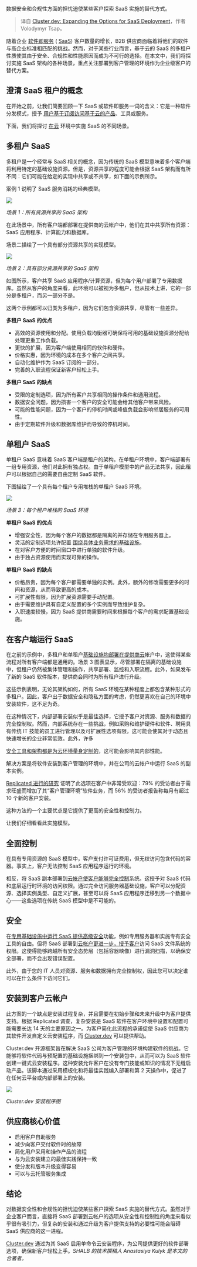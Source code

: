 
<!--
title: Cluster.dev：扩展SaaS部署选项
cover: https://cdn.thenewstack.io/media/2024/05/a4836188-chincherinchee-seeds-7674154_1280.jpg
-->

数据安全和合规性方面的担忧迫使某些客户探索 SaaS 实施的替代方式。

> 译自 [Cluster.dev: Expanding the Options for SaaS Deployment](https://thenewstack.io/cluster-dev-expanding-the-options-for-saas-deployment/)，作者 Volodymyr Tsap。


随着企业 [软件即服务](https://thenewstack.io/how-saas-based-global-server-load-balancing-eases-it-burden/) ( [SaaS](https://thenewstack.io/private-saas-is-coming-are-you-ready/)) 客户数量的增长，B2B 供应商面临着将他们的软件与高企业标准相匹配的挑战。然而，对于某些行业而言，基于云的 SaaS 的多租户性质使其由于安全、合规性和性能原因而成为不可行的选择。在本文中，我们将探讨实施 SaaS 架构的各种场景，重点关注部署到客户管理的环境作为企业级客户的替代方案。

## 澄清 SaaS 租户的概念

在开始之前，让我们简要回顾一下 SaaS 或软件即服务一词的含义：它是一种软件分发模式，授予 [用户基于订阅访问基于云的产品](https://thenewstack.io/adding-too-many-features-will-break-your-product-users-and-team/)、工具或服务。

下面，我们将探讨 [在云](https://thenewstack.io/3-key-factors-for-future-proofing-saas-cloud-platforms/) 环境中实施 SaaS 的不同场景。

## 多租户 SaaS

多租户是一个经常与 SaaS 相关的概念，因为传统的 SaaS 模型意味着多个客户端将利用特定的基础设施资源。但是，资源共享的程度可能会根据 SaaS 架构而有所不同：它们可能在给定的实现中共享或不共享，如下面的示例所示。

案例 1 说明了 SaaS 服务消耗的经典模型。

![](https://cdn.thenewstack.io/media/2024/05/88cb39c2-saas1.png)

*场景 1：所有资源共享的 SaaS 架构*

在此场景中，所有客户端都部署在提供商的云帐户中，他们在其中共享所有资源：SaaS 应用程序、计算能力和数据库。

场景二描绘了一个具有部分资源共享的实现模型。

![](https://cdn.thenewstack.io/media/2024/05/cf23a927-saas2.png)

*场景 2：具有部分资源共享的 SaaS 架构*

如图所示，客户共享 SaaS 应用程序/计算资源，但为每个用户部署了专用数据库。虽然从客户的角度来看，此环境可以被视为多租户，但从技术上讲，它的一部分是多租户，而另一部分不是。

这两个示例都可以归类为多租户，因为它们包含资源共享，尽管有一些差异。

**多租户 SaaS 的优点**

- 高效的资源使用和分配。使用负载均衡器可确保将可用的基础设施资源分配给处理更重工作负载。
- 更快的扩展，因为客户端使用相同的软件和硬件。
- 价格实惠，因为环境的成本在多个客户之间共享。
- 自动化维护作为 SaaS 订阅的一部分。
- 完善的入职流程保证新客户轻松上手。

**多租户 SaaS 的缺点**

- 受限的定制选项，因为所有客户共享相同的操作条件和通用流程。
- 数据安全问题，因为损害一个客户的安全可能会给其他客户带来风险。
- 可能的性能问题，因为一个客户的停机时间或峰值负载会影响邻居服务的可用性。
- 由于定期软件升级和数据库维护而导致的停机时间。

## 单租户 SaaS

单租户 SaaS 意味着 SaaS 客户端是租户的架构。在单租户环境中，客户端部署有一组专用资源，他们对此拥有独占权。由于单租户模型中的产品无法共享，因此租户可以根据自己的需要自由定制 SaaS 软件。

下图描绘了一个具有每个租户专用堆栈的单租户 SaaS 环境。

![](https://cdn.thenewstack.io/media/2024/05/719019e8-saas3.png)

*场景 3：每个租户堆栈的 SaaS 环境*

**单租户 SaaS 的优点**

- 增强安全性，因为每个客户的数据都是隔离的并存储在专用服务器上。
- 灵活的定制选项允许配置 [围绕具体业务需求的基础设施](https://thenewstack.io/how-iac-meets-the-differing-infrastructure-needs-of-dev-and-ops/)。
- 在对客户方便的时间窗口中进行单独的软件升级。
- 由于独占资源使用而实现可靠的操作。

**单租户 SaaS 的缺点**

- 价格昂贵，因为每个客户都需要单独的实例。此外，额外的修改需要更多的时间和资源，从而导致更高的成本。
- 可扩展性有限，因为扩展资源需要手动配置。
- 由于需要维护具有自定义配置的多个实例而导致维护复杂。
- 入职速度较慢，因为 SaaS 提供商需要时间来根据每个客户的需求配置基础设施。

## 在客户端运行 SaaS

在之前的示例中，多租户和单租户[基础设施均部署在提供商云](https://thenewstack.io/3-tips-to-secure-your-cloud-infrastructure-and-workloads/)帐户中，这使得某些流程对所有客户端都是通用的。场景 3 图表显示，尽管部署在隔离的基础设施中，但租户仍然被集体管理和操作，共享部署、监控和入职流程。此外，如果发布了新的 SaaS 软件版本，提供商会同时为所有租户进行升级。

这些示例表明，无论其架构如何，所有 SaaS 环境在某种程度上都包含某种形式的多租户。因此，客户出于数据安全和隐私方面的考虑，仍然更喜欢在自己的环境中安装软件，这不足为奇。

在这种情况下，内部部署安装似乎是最佳选择，它授予客户对资源、服务和数据的完全控制权。然而，内部系统存在一些挑战，例如采购和维护硬件和软件、聘用具有传统 IT 技能的员工进行管理以及可扩展性选项有限，这可能会使其对于动态且快速增长的企业非常低效。此外，许多

[安全工具和架构都是为云环境量身定制的](https://thenewstack.io/the-role-of-context-in-securing-cloud-environments/)，这可能会影响其内部性能。

解决方案是将软件安装到客户管理的环境中，并在公司的云帐户中运行 SaaS 的副本实例。

[Replicated 进行的研究](https://www.replicated.com/state-of-the-industry-for-software-distribution-download-the-report) 证明了此选项在客户中非常受欢迎：79% 的受访者由于需求旺盛而增加了其“客户管理环境”软件业务，而 56% 的受访者报告称每月有超过 10 个新的客户安装。

这种方法的一个主要优点是它提供了更高的安全性和控制力。

让我们仔细看看此实施模型。

## 全面控制

在具有专用资源的 SaaS 模型中，客户支付许可证费用，但无权访问包含代码的容器。事实上，客户无法控制 SaaS 应用程序运行的环境。

相反，将 SaaS 副本部署到[云帐户使客户能够完全控制](https://thenewstack.io/cloud-control-planes-for-all-implement-internal-platforms-with-crossplane/)系统。这授予对 SaaS 代码和底层运行时环境的访问权限。通过完全访问服务器基础设施，客户可以分配资源、选择实例类型、自定义扩展，甚至可以将 SaaS 应用程序迁移到另一个数据中心——这些选项在传统 SaaS 模型中是不可能的。

## 安全

在[专用基础设施中运行 SaaS 提供高级安全](https://thenewstack.io/top-6-saas-security-threats-for-2023/)功能，例如专用服务器和实施专有安全工具的自由。但将 SaaS 部署到[云帐户更进一步，授予客户](https://thenewstack.io/what-tools-a-swedish-it-provider-relies-on-for-its-customers-cloud-native-journey/)访问 SaaS 文件系统的权限。这使得能够跨越所有安全态势层（包括容器映像）进行漏洞扫描，以确保安全部署，而不会出现错误配置。

此外，由于您的 IT 人员对资源、服务和数据拥有完全控制权，因此您可以决定谁可以在什么条件下访问它们。

## 安装到客户云帐户

此方案的一个缺点是安装过程复杂，并且需要在初始步骤和未来升级中为客户提供支持。根据 Replicated 调查，复杂安装是 SaaS 软件在客户环境中设置和配置可能需要长达 14 天的主要原因之一。为客户简化此流程的承诺促使 SaaS 供应商为其软件开发自定义云安装程序，而 [Cluster.dev](https://docs.cluster.dev/) 可以提供帮助。

Cluster.dev 开源框架旨在解决 SaaS 公司为客户管理的环境构建软件的挑战。它能够将软件代码与预配置的基础设施捆绑到一个安装包中，从而可以为 SaaS 软件创建一键式云安装程序。这种安装允许客户在没有专门技能或知识的情况下无缝启动产品。该脚本通过采用模板化和将最佳实践编入部署和第 2 天操作中，促进了在任何云平台或内部部署上的安装。

![](https://cdn.thenewstack.io/media/2024/05/33681391-saas4.png)

*Cluster.dev 安装程序图*

## 供应商核心价值

- 启用客户自助服务
- 减少向客户交付软件时的故障
- 简化用户采用和操作产品的流程
- 与为云安装建立的最佳实践保持一致
- 使分发和版本升级变得容易
- 可以与云托管服务集成

## 结论

对数据安全性和合规性的担忧迫使某些客户探索 SaaS 实施的替代方式。虽然对于企业客户而言，直接将 SaaS 部署到云帐户的选项从安全性和控制性的角度来看似乎很有吸引力，但复杂的安装和通过升级为客户提供支持的必要性可能会阻碍 SaaS 供应商的这一进程。

[Cluster.dev](https://cluster.dev/) 通过为其 SaaS 启用单命令云安装程序，为公司提供更好的软件部署选项，确保新客户轻松上手。*SHALB 的技术撰稿人 Anastasiya Kulyk 是本文的合著者。*
